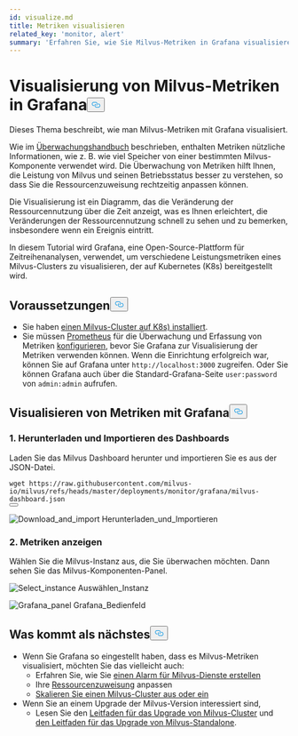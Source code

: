 ```yaml
---
id: visualize.md
title: Metriken visualisieren
related_key: 'monitor, alert'
summary: 'Erfahren Sie, wie Sie Milvus-Metriken in Grafana visualisieren können.'
---
```

<h1 id="Visualize-Milvus-Metrics-in-Grafana" class="common-anchor-header">Visualisierung von Milvus-Metriken in Grafana<button data-href="#Visualize-Milvus-Metrics-in-Grafana" class="anchor-icon" translate="no">
      <svg translate="no"
        aria-hidden="true"
        focusable="false"
        height="20"
        version="1.1"
        viewBox="0 0 16 16"
        width="16"
      >
        <path
          fill="#0092E4"
          fill-rule="evenodd"
          d="M4 9h1v1H4c-1.5 0-3-1.69-3-3.5S2.55 3 4 3h4c1.45 0 3 1.69 3 3.5 0 1.41-.91 2.72-2 3.25V8.59c.58-.45 1-1.27 1-2.09C10 5.22 8.98 4 8 4H4c-.98 0-2 1.22-2 2.5S3 9 4 9zm9-3h-1v1h1c1 0 2 1.22 2 2.5S13.98 12 13 12H9c-.98 0-2-1.22-2-2.5 0-.83.42-1.64 1-2.09V6.25c-1.09.53-2 1.84-2 3.25C6 11.31 7.55 13 9 13h4c1.45 0 3-1.69 3-3.5S14.5 6 13 6z"
        ></path>
      </svg>
    </button></h1><p>Dieses Thema beschreibt, wie man Milvus-Metriken mit Grafana visualisiert.</p>
<p>Wie im <a href="/docs/de/monitor.md">Überwachungshandbuch</a> beschrieben, enthalten Metriken nützliche Informationen, wie z. B. wie viel Speicher von einer bestimmten Milvus-Komponente verwendet wird. Die Überwachung von Metriken hilft Ihnen, die Leistung von Milvus und seinen Betriebsstatus besser zu verstehen, so dass Sie die Ressourcenzuweisung rechtzeitig anpassen können.</p>
<p>Die Visualisierung ist ein Diagramm, das die Veränderung der Ressourcennutzung über die Zeit anzeigt, was es Ihnen erleichtert, die Veränderungen der Ressourcennutzung schnell zu sehen und zu bemerken, insbesondere wenn ein Ereignis eintritt.</p>
<p>In diesem Tutorial wird Grafana, eine Open-Source-Plattform für Zeitreihenanalysen, verwendet, um verschiedene Leistungsmetriken eines Milvus-Clusters zu visualisieren, der auf Kubernetes (K8s) bereitgestellt wird.</p>
<h2 id="Prerequisites" class="common-anchor-header">Voraussetzungen<button data-href="#Prerequisites" class="anchor-icon" translate="no">
      <svg translate="no"
        aria-hidden="true"
        focusable="false"
        height="20"
        version="1.1"
        viewBox="0 0 16 16"
        width="16"
      >
        <path
          fill="#0092E4"
          fill-rule="evenodd"
          d="M4 9h1v1H4c-1.5 0-3-1.69-3-3.5S2.55 3 4 3h4c1.45 0 3 1.69 3 3.5 0 1.41-.91 2.72-2 3.25V8.59c.58-.45 1-1.27 1-2.09C10 5.22 8.98 4 8 4H4c-.98 0-2 1.22-2 2.5S3 9 4 9zm9-3h-1v1h1c1 0 2 1.22 2 2.5S13.98 12 13 12H9c-.98 0-2-1.22-2-2.5 0-.83.42-1.64 1-2.09V6.25c-1.09.53-2 1.84-2 3.25C6 11.31 7.55 13 9 13h4c1.45 0 3-1.69 3-3.5S14.5 6 13 6z"
        ></path>
      </svg>
    </button></h2><ul>
<li>Sie haben <a href="/docs/de/install_cluster-helm.md">einen Milvus-Cluster auf K8s) installiert</a>.</li>
<li>Sie müssen <a href="/docs/de/monitor.md">Prometheus</a> für die Überwachung und Erfassung von Metriken <a href="/docs/de/monitor.md">konfigurieren</a>, bevor Sie Grafana zur Visualisierung der Metriken verwenden können. Wenn die Einrichtung erfolgreich war, können Sie auf Grafana unter <code translate="no">http://localhost:3000</code> zugreifen. Oder Sie können Grafana auch über die Standard-Grafana-Seite <code translate="no">user:password</code> von <code translate="no">admin:admin</code> aufrufen.</li>
</ul>
<h2 id="Visualize-metrics-using-Grafana" class="common-anchor-header">Visualisieren von Metriken mit Grafana<button data-href="#Visualize-metrics-using-Grafana" class="anchor-icon" translate="no">
      <svg translate="no"
        aria-hidden="true"
        focusable="false"
        height="20"
        version="1.1"
        viewBox="0 0 16 16"
        width="16"
      >
        <path
          fill="#0092E4"
          fill-rule="evenodd"
          d="M4 9h1v1H4c-1.5 0-3-1.69-3-3.5S2.55 3 4 3h4c1.45 0 3 1.69 3 3.5 0 1.41-.91 2.72-2 3.25V8.59c.58-.45 1-1.27 1-2.09C10 5.22 8.98 4 8 4H4c-.98 0-2 1.22-2 2.5S3 9 4 9zm9-3h-1v1h1c1 0 2 1.22 2 2.5S13.98 12 13 12H9c-.98 0-2-1.22-2-2.5 0-.83.42-1.64 1-2.09V6.25c-1.09.53-2 1.84-2 3.25C6 11.31 7.55 13 9 13h4c1.45 0 3-1.69 3-3.5S14.5 6 13 6z"
        ></path>
      </svg>
    </button></h2><h3 id="1-Download-and-import-dashboard" class="common-anchor-header">1. Herunterladen und Importieren des Dashboards</h3><p>Laden Sie das Milvus Dashboard herunter und importieren Sie es aus der JSON-Datei.</p>
<pre><code translate="no"><span class="hljs-attribute">wget</span> https://raw.githubusercontent.com/milvus-io/milvus/refs/heads/master/deployments/monitor/grafana/milvus-dashboard.json
<button class="copy-code-btn"></button></code></pre>
<p>
  
   <span class="img-wrapper"> <img translate="no" src="/docs/v2.6.x/assets/import_dashboard.png" alt="Download_and_import" class="doc-image" id="download_and_import" />
   </span> <span class="img-wrapper"> <span>Herunterladen_und_Importieren</span> </span></p>
<h3 id="2-View-metrics" class="common-anchor-header">2. Metriken anzeigen</h3><p>Wählen Sie die Milvus-Instanz aus, die Sie überwachen möchten. Dann sehen Sie das Milvus-Komponenten-Panel.</p>
<p>
  
   <span class="img-wrapper"> <img translate="no" src="/docs/v2.6.x/assets/grafana_select.png" alt="Select_instance" class="doc-image" id="select_instance" />
   </span> <span class="img-wrapper"> <span>Auswählen_Instanz</span> </span></p>
<p>
  
   <span class="img-wrapper"> <img translate="no" src="/docs/v2.6.x/assets/grafana_panel.png" alt="Grafana_panel" class="doc-image" id="grafana_panel" />
   </span> <span class="img-wrapper"> <span>Grafana_Bedienfeld</span> </span></p>
<h2 id="Whats-next" class="common-anchor-header">Was kommt als nächstes<button data-href="#Whats-next" class="anchor-icon" translate="no">
      <svg translate="no"
        aria-hidden="true"
        focusable="false"
        height="20"
        version="1.1"
        viewBox="0 0 16 16"
        width="16"
      >
        <path
          fill="#0092E4"
          fill-rule="evenodd"
          d="M4 9h1v1H4c-1.5 0-3-1.69-3-3.5S2.55 3 4 3h4c1.45 0 3 1.69 3 3.5 0 1.41-.91 2.72-2 3.25V8.59c.58-.45 1-1.27 1-2.09C10 5.22 8.98 4 8 4H4c-.98 0-2 1.22-2 2.5S3 9 4 9zm9-3h-1v1h1c1 0 2 1.22 2 2.5S13.98 12 13 12H9c-.98 0-2-1.22-2-2.5 0-.83.42-1.64 1-2.09V6.25c-1.09.53-2 1.84-2 3.25C6 11.31 7.55 13 9 13h4c1.45 0 3-1.69 3-3.5S14.5 6 13 6z"
        ></path>
      </svg>
    </button></h2><ul>
<li>Wenn Sie Grafana so eingestellt haben, dass es Milvus-Metriken visualisiert, möchten Sie das vielleicht auch:<ul>
<li>Erfahren Sie, wie Sie <a href="/docs/de/alert.md">einen Alarm für Milvus-Dienste erstellen</a></li>
<li>Ihre <a href="/docs/de/allocate.md">Ressourcenzuweisung</a> anpassen</li>
<li><a href="/docs/de/scaleout.md">Skalieren Sie einen Milvus-Cluster aus oder ein</a></li>
</ul></li>
<li>Wenn Sie an einem Upgrade der Milvus-Version interessiert sind,<ul>
<li>Lesen Sie den <a href="/docs/de/upgrade_milvus_cluster-operator.md">Leitfaden für das Upgrade von Milvus-Cluster</a> und <a href="/docs/de/upgrade_milvus_standalone-operator.md">den Leitfaden für das Upgrade von Milvus-Standalone</a>.</li>
</ul></li>
</ul>
